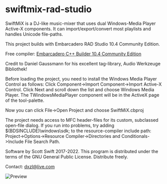# swiftmix-rad-studio
SwiftMiX is a DJ-like music-mixer that uses dual Windows-Media Player Active-X components. It can import/export/convert most playlists and handles Unicode file-paths.

This project builds with Embarcadero RAD Studio 10.4 Community Edition.

Free compiler: [Embarcadero C++ Builder 10.4 Community Edition](https://www.embarcadero.com/products/cbuilder/starter)

Credit to Daniel Gaussmann for his excellent tag-library, Audio Werkzeuge Bibliothek!

Before loading the project, you need to install the Windows Media Player Control as follows:
Click Component->Import Component->Import Active-X Control. Click Next and scroll down the list and choose Windows Media Player. The TWindowsMediaPlayer component will be in the ActiveX page of the tool-palette.

Now you can click File->Open Project and choose SwiftMiX.cbproj

The project needs access to MFC header-files for its custom, subclassed open-file dialog. If you run into problems, try adding $(BDSINCLUDE)\windows\sdk; to the resource-compiler include path: Project->Options->Resource Compiler->Directories and Conditionals->Include File Search Path.

Software by Scott Swift 2017-2022. This program is distributed under the terms of the GNU General Public License. Distribute freely.

Contact: dxzl@live.com

![Preview](swiftmix.png)
